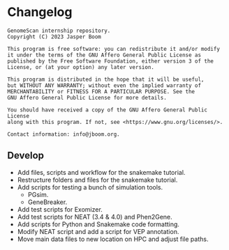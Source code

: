 # Changelog
```
GenomeScan internship repository.
Copyright (C) 2023 Jasper Boom

This program is free software: you can redistribute it and/or modify
it under the terms of the GNU Affero General Public License as
published by the Free Software Foundation, either version 3 of the
License, or (at your option) any later version.

This program is distributed in the hope that it will be useful,
but WITHOUT ANY WARRANTY; without even the implied warranty of
MERCHANTABILITY or FITNESS FOR A PARTICULAR PURPOSE. See the
GNU Affero General Public License for more details.

You should have received a copy of the GNU Affero General Public License
along with this program. If not, see <https://www.gnu.org/licenses/>.

Contact information: info@jboom.org.
```

## Develop
+ Add files, scripts and workflow for the snakemake tutorial.
+ Restructure folders and files for the snakemake tutorial.
+ Add scripts for testing a bunch of simulation tools.
    + PGsim.
    + GeneBreaker.
+ Add test scripts for Exomizer.
+ Add test scripts for NEAT (3.4 & 4.0) and Phen2Gene.
+ Add scripts for Python and Snakemake code formatting.
+ Modify NEAT script and add a script for VEP annotation.
+ Move main data files to new location on HPC and adjust file paths.